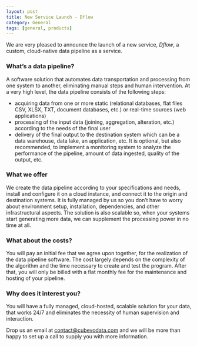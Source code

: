 ```yaml
---
layout: post
title: New Service Launch - Dflow
category: General
tags: [general, products]
---
```

We are very pleased to announce the launch of a new service, *Dflow*, a custom, cloud-native data pipeline as a service. 

### What’s a data pipeline? 
A software solution that automates data transportation and processing from one system to another, eliminating manual steps and human intervention. 
At a very high level, the data pipeline consists of the following steps: 
-    acquiring data from one or more static (relational databases, flat files CSV, XLSX, TXT, document databases, etc.) or real-time sources (web applications)
-    processing of the input data (joining, aggregation, alteration, etc.) according to the needs of the final user
-    delivery of the final output to the destination system which can be a data warehouse, data lake, an application,  etc.
It is optional, but also recommended, to implement a monitoring system to analyze the performance of the pipeline, amount of data ingested, quality of the output, etc.

### What we offer
We create the data pipeline according to your specifications and needs, install and configure it on a cloud instance, and connect it to the origin and destination systems. It is fully managed by us so you don’t have to worry about environment setup, installation, dependencies, and other infrastructural aspects. 
The solution is also scalable so, when your systems start generating more data, we can supplement the processing power in no time at all. 

 ### What about the costs?
You will pay an initial fee that we agree upon together, for the realization of the data pipeline software. The cost largely depends on the complexity of the algorithm and the time necessary to create and test the program. 
After that, you will only be billed with a flat monthly fee for the maintenance and hosting of your pipeline.
 
### Why does it interest you?
You will have a fully managed, cloud-hosted, scalable solution for your data, that works 24/7 and eliminates the necessity of human supervision and interaction.  

Drop us an email at [contact@cubevodata.com](<mailto:contact@cubevodata.com>) and we will be more than happy to set up a call to supply you with more information. 





